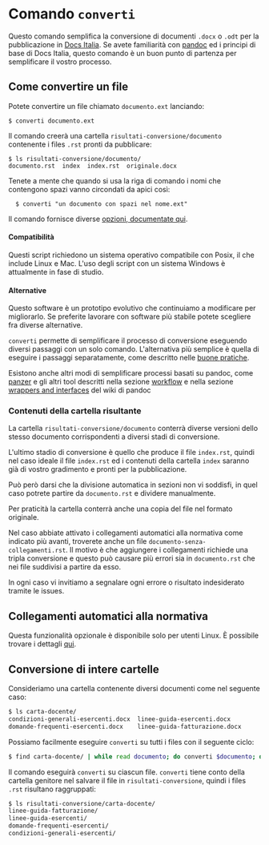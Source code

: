 
# Comando `converti`

Questo comando semplifica la conversione di documenti `.docx` o `.odt`
per la pubblicazione in [Docs Italia](http://docs.italia.it/). Se
avete familiarità con [pandoc](https://github.com/italia/docs-italia-comandi-conversione/blob/master/doc/comandi/pandoc.md) ed i principi di base di
Docs Italia, questo comando è un buon punto di partenza per
semplificare il vostro processo.

## Come convertire un file

Potete convertire un file chiamato `documento.ext` lanciando:

    $ converti documento.ext

Il comando creerà una cartella `risultati-conversione/documento`
contenente i files `.rst` pronti da pubblicare:

    $ ls risultati-conversione/documento/
    documento.rst  index  index.rst  originale.docx

Tenete a mente che quando si usa la riga di comando i nomi che
contengono spazi vanno circondati da apici così:

      $ converti "un documento con spazi nel nome.ext"

Il comando fornisce diverse [opzioni, documentate
qui](converti-opzioni.md).

#### Compatibilità

Questi script richiedono un sistema operativo compatibile con Posix,
il che include Linux e Mac. L'uso degli script con un sistema Windows
è attualmente in fase di studio. 

#### Alternative

Questo software è un prototipo evolutivo che continuiamo a modificare
per migliorarlo. Se preferite lavorare con software più stabile potete
scegliere fra diverse alternative.

`converti` permette di semplificare il processo di conversione
eseguendo diversi passaggi con un solo comando. L'alternativa più
semplice è quella di eseguire i passaggi separatamente, come descritto
nelle [buone pratiche](../buone-pratiche.md).

Esistono anche altri modi di semplificare processi basati su pandoc,
come [panzer](https://github.com/msprev/panzer) e gli altri tool
descritti nella sezione
[workflow](https://github.com/jgm/pandoc/wiki/Pandoc-Extras#workflow)
e nella sezione [wrappers and
interfaces](https://github.com/jgm/pandoc/wiki/Pandoc-wrappers-and-interfaces)
del wiki di pandoc

### Contenuti della cartella risultante

La cartella `risultati-conversione/documento` conterrà diverse
versioni dello stesso documento corrispondenti a diversi stadi di
conversione.

L'ultimo stadio di conversione è quello che produce il file
`index.rst`, quindi nel caso ideale il file `index.rst` ed i contenuti
della cartella `index` saranno già di vostro gradimento e pronti per
la pubblicazione.

Può però darsi che la divisione automatica in sezioni non vi soddisfi,
in quel caso potrete partire da `documento.rst` e dividere
manualmente.

Per praticità la cartella conterrà anche una copia del file nel
formato originale.

Nel caso abbiate attivato i collegamenti automatici alla normativa
come indicato più avanti, troverete anche un file
`documento-senza-collegamenti.rst`. Il motivo è che aggiungere i
collegamenti richiede una tripla conversione e questo può causare più
errori sia in `documento.rst` che nei file suddivisi a partire da
esso.

In ogni caso vi invitiamo a segnalare ogni errore o risultato
indesiderato tramite le issues.

## Collegamenti automatici alla normativa

Questa funzionalità opzionale è disponibile solo per utenti Linux. È possibile
trovare i dettagli
[qui](../link-normattiva.md).

## Conversione di intere cartelle

Consideriamo una cartella contenente diversi documenti come nel seguente caso:

```bash
$ ls carta-docente/
condizioni-generali-esercenti.docx  linee-guida-esercenti.docx
domande-frequenti-esercenti.docx    linee-guida-fatturazione.docx
```

Possiamo facilmente eseguire `converti` su tutti i files con il
seguente ciclo:

```bash
$ find carta-docente/ | while read documento; do converti $documento; done
```

Il comando eseguirà `converti` su ciascun file. `converti` tiene conto
della cartella genitore nel salvare il file in
`risultati-conversione`, quindi i files `.rst` risultano raggruppati:

```bash
$ ls risultati-conversione/carta-docente/
linee-guida-fatturazione/
linee-guida-esercenti/
domande-frequenti-esercenti/
condizioni-generali-esercenti/
```
